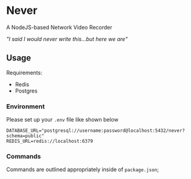 # Never
A NodeJS-based Network Video Recorder

_"I said I would never write this...but here we are"_

## Usage

Requirements:
* Redis
* Postgres

### Environment

Please set up your `.env` file like shown below

```dotenv
DATABASE_URL="postgresql://username:password@localhost:5432/never?schema=public"
REDIS_URL=redis://localhost:6379
```

### Commands

Commands are outlined appropriately inside of `package.json`;
